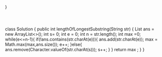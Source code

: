 }
```
​
​
```
class Solution {
public int lengthOfLongestSubstring(String str) {
List<Character> ans = new ArrayList<>();
int s= 0;
int e = 0;
int n = str.length();
int max =0;
while(e<=n-1){
if(!ans.contains(str.charAt(e))){
ans.add(str.charAt(e));
max = Math.max(max,ans.size());
e++;
}else{
ans.remove(Character.valueOf(str.charAt(s)));
s++;
}
}
return max ;
}
}
```